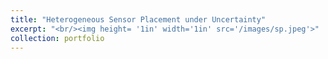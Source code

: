 ```yaml
---
title: "Heterogeneous Sensor Placement under Uncertainty"
excerpt: "<br/><img height= '1in' width='1in' src='/images/sp.jpeg'>"
collection: portfolio
---
```


<!-- This is an item in your portfolio. It can be have images or nice text. If you name the file .md, it will be parsed as markdown. If you name the file .html, it will be parsed as HTML.  -->
